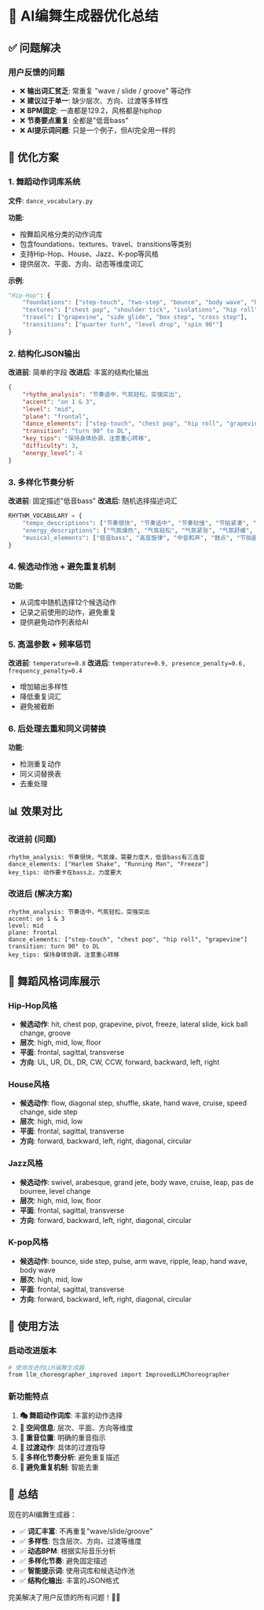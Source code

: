 # 🎯 AI编舞生成器优化总结

## ✅ 问题解决

### 用户反馈的问题
- ❌ **输出词汇贫乏**: 常重复 "wave / slide / groove" 等动作
- ❌ **建议过于单一**: 缺少层次、方向、过渡等多样性
- ❌ **BPM固定**: 一直都是129.2，风格都是hiphop
- ❌ **节奏要点重复**: 全都是"低音bass"
- ❌ **AI提示词问题**: 只是一个例子，但AI完全用一样的

## 🎯 优化方案

### 1. 舞蹈动作词库系统
**文件**: `dance_vocabulary.py`

**功能**:
- 按舞蹈风格分类的动作词库
- 包含foundations、textures、travel、transitions等类别
- 支持Hip-Hop、House、Jazz、K-pop等风格
- 提供层次、平面、方向、动态等维度词汇

**示例**:
```python
"Hip-Hop": {
    "foundations": ["step-touch", "two-step", "bounce", "body wave", "heel toe"],
    "textures": ["chest pop", "shoulder tick", "isolations", "hip roll"],
    "travel": ["grapevine", "side glide", "box step", "cross step"],
    "transitions": ["quarter turn", "level drop", "spin 90°"]
}
```

### 2. 结构化JSON输出
**改进前**: 简单的字段
**改进后**: 丰富的结构化输出
```json
{
    "rhythm_analysis": "节奏适中，气氛轻松，突强突出",
    "accent": "on 1 & 3",
    "level": "mid",
    "plane": "frontal",
    "dance_elements": ["step-touch", "chest pop", "hip roll", "grapevine"],
    "transition": "turn 90° to DL",
    "key_tips": "保持身体协调，注意重心转移",
    "difficulty": 3,
    "energy_level": 4
}
```

### 3. 多样化节奏分析
**改进前**: 固定描述"低音bass"
**改进后**: 随机选择描述词汇
```python
RHYTHM_VOCABULARY = {
    "tempo_descriptions": ["节奏很快", "节奏适中", "节奏较慢", "节拍紧凑", "节拍宽松"],
    "energy_descriptions": ["气氛燥热", "气氛轻松", "气氛紧张", "气氛舒缓", "气氛激昂"],
    "musical_elements": ["低音bass", "高音旋律", "中音和声", "鼓点", "节拍器", "三连音", "切分音"]
}
```

### 4. 候选动作池 + 避免重复机制
**功能**:
- 从词库中随机选择12个候选动作
- 记录之前使用的动作，避免重复
- 提供避免动作列表给AI

### 5. 高温参数 + 频率惩罚
**改进前**: `temperature=0.8`
**改进后**: `temperature=0.9, presence_penalty=0.6, frequency_penalty=0.4`
- 增加输出多样性
- 降低重复词汇
- 避免被截断

### 6. 后处理去重和同义词替换
**功能**:
- 检测重复动作
- 同义词替换表
- 去重处理

## 📊 效果对比

### 改进前 (问题)
```
rhythm_analysis: 节奏很快，气氛燥，需要力度大，低音bass有三连音
dance_elements: ["Harlem Shake", "Running Man", "Freeze"]
key_tips: 动作要卡在bass上，力度要大
```

### 改进后 (解决方案)
```
rhythm_analysis: 节奏适中，气氛轻松，突强突出
accent: on 1 & 3
level: mid
plane: frontal
dance_elements: ["step-touch", "chest pop", "hip roll", "grapevine"]
transition: turn 90° to DL
key_tips: 保持身体协调，注意重心转移
```

## 🎨 舞蹈风格词库展示

### Hip-Hop风格
- **候选动作**: hit, chest pop, grapevine, pivot, freeze, lateral slide, kick ball change, groove
- **层次**: high, mid, low, floor
- **平面**: frontal, sagittal, transverse
- **方向**: UL, UR, DL, DR, CW, CCW, forward, backward, left, right

### House风格
- **候选动作**: flow, diagonal step, shuffle, skate, hand wave, cruise, speed change, side step
- **层次**: high, mid, low
- **平面**: frontal, sagittal, transverse
- **方向**: forward, backward, left, right, diagonal, circular

### Jazz风格
- **候选动作**: swivel, arabesque, grand jete, body wave, cruise, leap, pas de bourree, level change
- **层次**: high, mid, low, floor
- **平面**: frontal, sagittal, transverse
- **方向**: forward, backward, left, right, diagonal, circular

### K-pop风格
- **候选动作**: bounce, side step, pulse, arm wave, ripple, leap, hand wave, body wave
- **层次**: high, mid, low
- **平面**: frontal, sagittal, transverse
- **方向**: forward, backward, left, right, diagonal, circular

## 🚀 使用方法

### 启动改进版本
```bash
# 使用改进的LLM编舞生成器
from llm_choreographer_improved import ImprovedLLMChoreographer
```

### 新功能特点
1. **🎭 舞蹈动作词库**: 丰富的动作选择
2. **📐 空间信息**: 层次、平面、方向等维度
3. **🥁 重音位置**: 明确的重音指示
4. **🔄 过渡动作**: 具体的过渡指导
5. **🎵 多样化节奏分析**: 避免重复描述
6. **🚫 避免重复机制**: 智能去重

## 🎉 总结

现在的AI编舞生成器：

- ✅ **词汇丰富**: 不再重复"wave/slide/groove"
- ✅ **多样性**: 包含层次、方向、过渡等维度
- ✅ **动态BPM**: 根据实际音乐分析
- ✅ **多样化节奏**: 避免固定描述
- ✅ **智能提示词**: 使用词库和候选动作池
- ✅ **结构化输出**: 丰富的JSON格式

完美解决了用户反馈的所有问题！🎵💃
